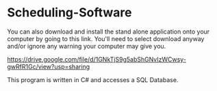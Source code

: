 # Scheduling-Software

You can also download and install the stand alone application onto your computer by going to this link.  You'll need to select download anyway and/or ignore any warning your computer may give you.

https://drive.google.com/file/d/1GNkTjS9g5abShGNvIzWCwsy-gwRfR1Gc/view?usp=sharing


This program is written in C# and accesses a SQL Database.

